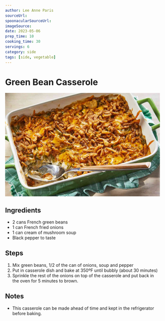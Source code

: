 ```yaml
---
author: Lee Anne Paris
sourceUrl: 
spoonacularSourceUrl: 
imageSource:
date: 2023-05-06
prep_time: 10
cooking_time: 30
servings: 6
category: side
tags: [side, vegetable]
---
```

# Green Bean Casserole

![Image of Green Bean Casserole](../img/green-bean-casserole.jpeg)

## Ingredients
- 2 cans French green beans
- 1 can French fried onions
- 1 can cream of mushroom soup
- Black pepper to taste


## Steps
1. Mix green beans, 1/2 of the can of onions, soup and pepper
2. Put in casserole dish and bake at 350ºF until bubbly (about 30 minutes)
3. Sprinkle the rest of the onions on top of the casserole and put back in the oven for 5 minutes to brown.

## Notes
- This casserole can be made ahead of time and kept in the refrigerator before baking.